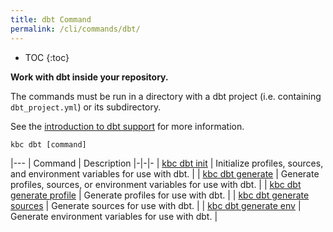 ```yaml
---
title: dbt Command
permalink: /cli/commands/dbt/
---
```


* TOC
{:toc}

**Work with dbt inside your repository.**

The commands must be run in a directory with a dbt project (i.e. containing `dbt_project.yml`) or its subdirectory.

See the [introduction to dbt support](/cli/dbt/) for more information.

```
kbc dbt [command]
```

|---
| Command | Description
|-|-|-
| [kbc dbt init](/cli/commands/dbt/init/) | Initialize profiles, sources, and environment variables for use with dbt. |
| [kbc dbt generate](/cli/commands/dbt/generate/) | Generate profiles, sources, or environment variables for use with dbt. |
| [kbc dbt generate profile](/cli/commands/dbt/generate/profile/) | Generate profiles for use with dbt. |
| [kbc dbt generate sources](/cli/commands/dbt/generate/sources/) | Generate sources for use with dbt. |
| [kbc dbt generate env](/cli/commands/dbt/generate/env/) | Generate environment variables for use with dbt. |

